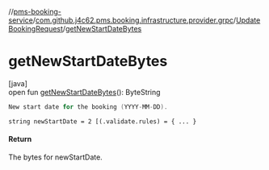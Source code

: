 //[pms-booking-service](../../../index.md)/[com.github.j4c62.pms.booking.infrastructure.provider.grpc](../index.md)/[UpdateBookingRequest](index.md)/[getNewStartDateBytes](get-new-start-date-bytes.md)

# getNewStartDateBytes

[java]\
open fun [getNewStartDateBytes](get-new-start-date-bytes.md)(): ByteString

```kotlin
New start date for the booking (YYYY-MM-DD).

```

`string newStartDate = 2 [(.validate.rules) = { ... }`

#### Return

The bytes for newStartDate.